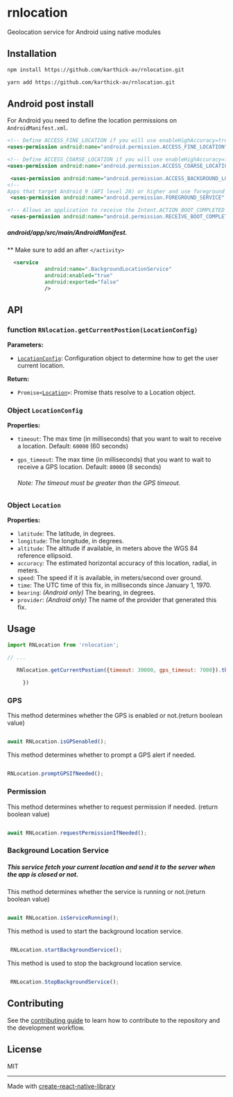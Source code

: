# rnlocation

Geolocation service for Android using native modules

## Installation

```sh
npm install https://github.com/karthick-av/rnlocation.git
```

```sh
yarn add https://github.com/karthick-av/rnlocation.git
```

## Android post install

For Android you need to define the location permissions on `AndroidManifest.xml`.

```xml
<!-- Define ACCESS_FINE_LOCATION if you will use enableHighAccuracy=true  -->
<uses-permission android:name="android.permission.ACCESS_FINE_LOCATION"/>

<!-- Define ACCESS_COARSE_LOCATION if you will use enableHighAccuracy=false  -->
<uses-permission android:name="android.permission.ACCESS_COARSE_LOCATION"/>

 <uses-permission android:name="android.permission.ACCESS_BACKGROUND_LOCATION" />
<!-- 
Apps that target Android 9 (API level 28) or higher and use foreground services need to request the FOREGROUND_SERVICE in the app manifest, as shown in the following code snippet. This is a normal permission, so the system automatically grants it to the requesting app. -->
 <uses-permission android:name="android.permission.FOREGROUND_SERVICE" />

<!-- Allows an application to receive the Intent.ACTION_BOOT_COMPLETED that is broadcast after the system finishes booting -->
 <uses-permission android:name="android.permission.RECEIVE_BOOT_COMPLETED" />
```

##### android/app/src/main/AndroidManifest.
** Make sure to add an after ```</activity>```
```xml
  <service
            android:name=".BackgroundLocationService"
            android:enabled="true"
            android:exported="false"
            />
```


## API

### function `RNlocation.getCurrentPostion(LocationConfig)`

**Parameters:**
   - [`LocationConfig`](#object-locationconfig): Configuration object to determine how to get the user current location.

**Return:**
   - `Promise<`[`Location`](#object-location)`>`: Promise thats resolve to a Location object.

### Object `LocationConfig`

**Properties:**
   - `timeout`: The max time (in milliseconds) that you want to wait to receive a location. Default: `60000` (60 seconds)
  - `gps_timeout`: The max time (in milliseconds) that you want to wait to receive a GPS location. Default: `80000` (8 seconds)

 
     
     ###### Note: The timeout must be greater than the GPS timeout.

### Object `Location`

**Properties:**
   - `latitude`: The latitude, in degrees.
   - `longitude`: The longitude, in degrees.
   - `altitude`: The altitude if available, in meters above the WGS 84 reference ellipsoid.
   - `accuracy`: The estimated horizontal accuracy of this location, radial, in meters.
   - `speed`: The speed if it is available, in meters/second over ground.
   - `time`: The UTC time of this fix, in milliseconds since January 1, 1970.
   - `bearing`: *(Android only)* The bearing, in degrees.
   - `provider`: *(Android only)* The name of the provider that generated this fix.


## Usage

```js
import RNLocation from 'rnlocation';

// ...

   RNlocation.getCurrentPostion({timeout: 30000, gps_timeout: 7000}).then((res) => {
    
     })
```

### GPS

This method determines whether the GPS is enabled or not.(return boolean value)


```js

await RNLocation.isGPSenabled();
```
This method determines whether to prompt a GPS alert if needed.




```js

RNLocation.promptGPSIfNeeded();
```


### Permission


This method determines whether to request permission if needed. (return boolean value)


```js

await RNLocation.requestPermissionIfNeeded();
```



### Background Location Service

##### This service fetch your current location and send it to the server when the app is closed or not.

This method determines whether the service is running or not.(return boolean value)

```js

await RNLocation.isServiceRunning();
```

This method is used to start the background location service.


```js

 RNLocation.startBackgroundService();
```



This method is used to stop the background location service.


```js

 RNLocation.StopBackgroundService();
```
## Contributing

See the [contributing guide](CONTRIBUTING.md) to learn how to contribute to the repository and the development workflow.

## License

MIT

---

Made with [create-react-native-library](https://github.com/callstack/react-native-builder-bob)
